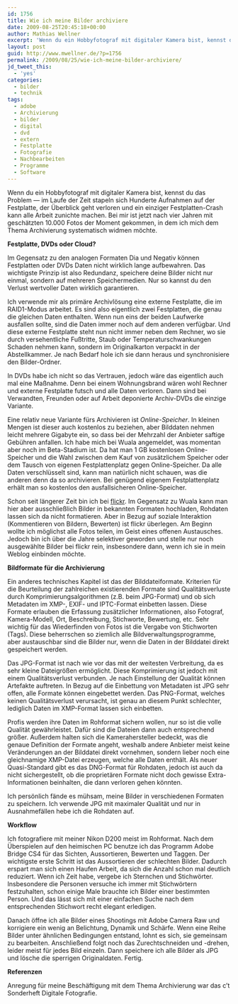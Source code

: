 ```yaml
---
id: 1756
title: Wie ich meine Bilder archiviere
date: 2009-08-25T20:45:18+00:00
author: Mathias Wellner
excerpt: 'Wenn du ein Hobbyfotograf mit digitaler Kamera bist, kennst du das Problem -- im Laufe der Zeit stapeln sich Hunderte Aufnahmen auf der Festplatte, der Überblick geht verloren und ein einziger Festplatten-Crash kann alle Arbeit zunichte machen. Bei mir ist jetzt nach vier Jahren mit geschätzten 10.000 Fotos der Moment gekommen, in dem ich mich dem Thema Archivierung systematisch widmen möchte. '
layout: post
guid: http://www.mwellner.de/?p=1756
permalink: /2009/08/25/wie-ich-meine-bilder-archiviere/
jd_tweet_this:
  - 'yes'
categories:
  - bilder
  - technik
tags:
  - adobe
  - Archivierung
  - bilder
  - digital
  - dvd
  - extern
  - Festplatte
  - Fotografie
  - Nachbearbeiten
  - Programme
  - Software
---
```

Wenn du ein Hobbyfotograf mit digitaler Kamera bist, kennst du das Problem &#8212; im Laufe der Zeit stapeln sich Hunderte Aufnahmen auf der Festplatte, der Überblick geht verloren und ein einziger Festplatten-Crash kann alle Arbeit zunichte machen. Bei mir ist jetzt nach vier Jahren mit geschätzten 10.000 Fotos der Moment gekommen, in dem ich mich dem Thema Archivierung systematisch widmen möchte. 

**Festplatte, DVDs oder Cloud?**

Im Gegensatz zu den analogen Formaten Dia und Negativ können Festplatten oder DVDs Daten nicht wirklich lange aufbewahren. Das wichtigste Prinzip ist also Redundanz, speichere deine Bilder nicht nur einmal, sondern auf mehreren Speichermedien. Nur so kannst du den Verlust wertvoller Daten wirklich garantieren. 

Ich verwende mir als primäre Archivlösung eine externe Festplatte, die im RAID1-Modus arbeitet. Es sind also eigentlich zwei Festplatten, die genau die gleichen Daten enthalten. Wenn nun eins der beiden Laufwerke ausfallen sollte, sind die Daten immer noch auf dem anderen verfügbar. Und diese externe Festplatte steht nun nicht immer neben dem Rechner, wo sie durch versehentliche Fußtritte, Staub oder Temperaturschwankungen Schaden nehmen kann, sondern im Originalkarton verpackt in der Abstellkammer. Je nach Bedarf hole ich sie dann heraus und synchronisiere den Bilder-Ordner. 

In DVDs habe ich nicht so das Vertrauen, jedoch wäre das eigentlich auch mal eine Maßnahme. Denn bei einem Wohnungsbrand wären wohl Rechner und externe Festplatte futsch und alle Daten verloren. Dann sind bei Verwandten, Freunden oder auf Arbeit deponierte Archiv-DVDs die einzige Variante. 

Eine relativ neue Variante fürs Archivieren ist _Online-Speicher_. In kleinen Mengen ist dieser auch kostenlos zu beziehen, aber Bilddaten nehmen leicht mehrere Gigabyte ein, so dass bei der Mehrzahl der Anbieter saftige Gebühren anfallen. Ich habe mich bei Wuala angemeldet, was momentan aber noch im Beta-Stadium ist. Da hat man 1 GB kostenlosen Online-Speicher und die Wahl zwischen dem Kauf von zusätzlichem Speicher oder dem Tausch von eigenen Festplattenplatz gegen Online-Speicher. Da alle Daten verschlüsselt sind, kann man natürlich nicht schauen, was die anderen denn da so archivieren. Bei genügend eigenem Festplattenplatz erhält man so kostenlos den ausfallsicheren Online-Speicher. 

Schon seit längerer Zeit bin ich bei [flickr](https://www.flickr.com/). Im Gegensatz zu Wuala kann man hier aber ausschließlich Bilder in bekannten Formaten hochladen, Rohdaten lassen sich da nicht formatieren. Aber in Bezug auf soziale Interaktion (Kommentieren von Bildern, Bewerten) ist flickr überlegen. Am Beginn wollte ich möglichst alle Fotos teilen, im Geist eines offenen Austausches. Jedoch bin ich über die Jahre selektiver geworden und stelle nur noch ausgewählte Bilder bei flickr rein, insbesondere dann, wenn ich sie in mein Weblog einbinden möchte. 

**Bildformate für die Archivierung**

Ein anderes technisches Kapitel ist das der Bilddateiformate. Kriterien für die Beurteilung der zahlreichen existierenden Formate sind Qualitätsverluste durch Komprimierungsalgorithmen (z.B. beim JPG-Format) und ob sich Metadaten im XMP-, EXIF- und IPTC-Format einbetten lassen. Diese Formate erlauben die Erfassung zusätzlicher Informationen, also Fotograf, Kamera-Modell, Ort, Beschreibung, Stichworte, Bewertung, etc. Sehr wichtig für das Wiederfinden von Fotos ist die Vergabe von Stichworten (Tags). Diese beherrschen so ziemlich alle Bildverwaltungsprogramme, aber austauschbar sind die Bilder nur, wenn die Daten in der Bilddatei direkt gespeichert werden. 

Das JPG-Format ist nach wie vor das mit der weitesten Verbreitung, da es sehr kleine Dateigrößen ermöglicht. Diese Komprimierung ist jedoch mit einem Qualitätsverlust verbunden. Je nach Einstellung der Qualität können Artefakte auftreten. In Bezug auf die Einbettung von Metadaten ist JPG sehr offen, alle Formate können eingebettet werden. Das PNG-Format, welches keinen Qualitätsverlust verursacht, ist genau an diesem Punkt schlechter, lediglich Daten im XMP-Format lassen sich einbetten. 

Profis werden ihre Daten im Rohformat sichern wollen, nur so ist die volle Qualität gewährleistet. Dafür sind die Dateien dann auch entsprechend größer. Außerdem halten sich die Kamerahersteller bedeckt, was die genaue Definition der Formate angeht, weshalb andere Anbieter meist keine Veränderungen an der Bilddatei direkt vornehmen, sondern lieber noch eine gleichnamige XMP-Datei erzeugen, welche alle Daten enthält. Als neuer Quasi-Standard gibt es das DNG-Format für Rohdaten, jedoch ist auch da nicht sichergestellt, ob die proprietären Formate nicht doch gewisse Extra-Informationen beinhalten, die dann verloren gehen könnten. 

Ich persönlich fände es mühsam, meine Bilder in verschiedenen Formaten zu speichern. Ich verwende JPG mit maximaler Qualität und nur in Ausnahmefällen hebe ich die Rohdaten auf. 

**Workflow**

Ich fotografiere mit meiner Nikon D200 meist im Rohformat. Nach dem Überspielen auf den heimischen PC benutze ich das Programm Adobe Bridge CS4 für das Sichten, Aussortieren, Bewerten und Taggen. Der wichtigste erste Schritt ist das Aussortieren der schlechten Bilder. Dadurch erspart man sich einen Haufen Arbeit, da sich die Anzahl schon mal deutlich reduziert. Wenn ich Zeit habe, vergebe ich Sternchen und Stichwörter. Insbesondere die Personen versuche ich immer mit Stichwörtern festzuhalten, schon einige Male brauchte ich Bilder einer bestimmten Person. Und das lässt sich mit einer einfachen Suche nach dem entsprechenden Stichwort recht elegant erledigen. 

Danach öffne ich alle Bilder eines Shootings mit Adobe Camera Raw und korrigiere ein wenig an Belichtung, Dynamik und Schärfe. Wenn eine Reihe Bilder unter ähnlichen Bedingungen entstand, lohnt es sich, sie gemeinsam zu bearbeiten. Anschließend folgt noch das Zurechtschneiden und -drehen, leider meist für jedes Bild einzeln. Dann speichere ich alle Bilder als JPG und lösche die sperrigen Originaldaten. Fertig. 

**Referenzen**

Anregung für meine Beschäftigung mit dem Thema Archivierung war das c&#8217;t Sonderheft Digitale Fotografie.